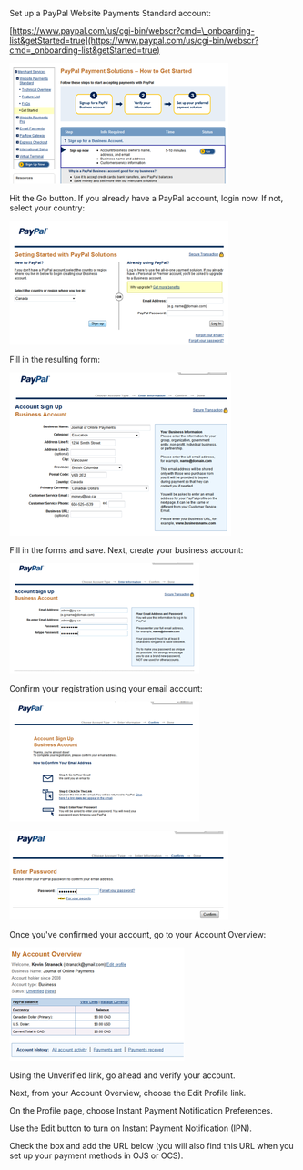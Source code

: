 Set up a PayPal Website Payments Standard account:

[https://www.paypal.com/us/cgi-bin/webscr?cmd=\_onboarding-list&getStarted=true](https://www.paypal.com/us/cgi-bin/webscr?cmd=_onboarding-list&getStarted=true)

![](assets/Paypal1.png)

Hit the Go button. If you already have a PayPal account, login now. If not, select your country:

![](assets/Paypal2.png)

Fill in the resulting form:

![](assets/Paypal3.png)

Fill in the forms and save. Next, create your business account:

![](assets/Paypal4.png)

Confirm your registration using your email account:

![](assets/Paypal5.png)

![](assets/Paypal6.png)

Once you've confirmed your account, go to your Account Overview:

![](assets/Paypal7.png)

Using the Unverified link, go ahead and verify your account.

Next, from your Account Overview, choose the Edit Profile link.

On the Profile page, choose Instant Payment Notification Preferences.

Use the Edit button to turn on Instant Payment Notification \(IPN\).

Check the box and add the URL below \(you will also find this URL when you set up your payment 
methods in OJS or OCS\).
